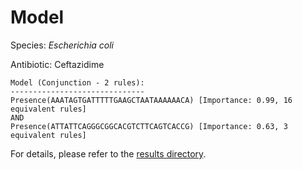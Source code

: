 
# Model

Species: *Escherichia coli*

Antibiotic: Ceftazidime

```
Model (Conjunction - 2 rules):
------------------------------
Presence(AAATAGTGATTTTTGAAGCTAATAAAAAACA) [Importance: 0.99, 16 equivalent rules]
AND
Presence(ATTATTCAGGGCGGCACGTCTTCAGTCACCG) [Importance: 0.63, 3 equivalent rules]

```

For details, please refer to the [results directory](../../../../../results/scm_b/escherichia%20coli/ceftazidime/repeat_0/).

